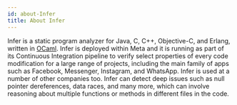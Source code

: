 ```yaml
---
id: about-Infer
title: About Infer
---
```


Infer is a static program analyzer for Java, C, C++, Objective-C, and
Erlang, written in [OCaml](https://ocaml.org/). Infer is deployed
within Meta and it is running as part of its Continuous Integration
pipeline to verify select properties of every code modification for a
large range of projects, including the main family of apps such as
Facebook, Messenger, Instagram, and WhatsApp. Infer is used at a
number of other companies too. Infer can detect deep issues such as
null pointer dereferences, data races, and many more, which can
involve reasoning about multiple functions or methods in different
files in the code.

